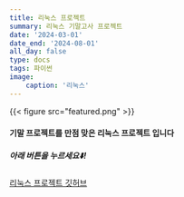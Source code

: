 ```yaml
---
title: 리눅스 프로젝트
summary: 리눅스 기말고사 프로젝트
date: '2024-03-01'
date_end: '2024-08-01'
all_day: false
type: docs
tags: 파이썬
image:
    caption: '리눅스'
---
```

{{< figure src="featured.png" >}}


#### 기말 프로젝트를 만점 맞은 리눅스 프로젝트 입니다


##### 아래 버튼을 누르세요⬇️!

[리눅스 프로젝트 깃허브](https://github.com/Coti00/linux_project)
